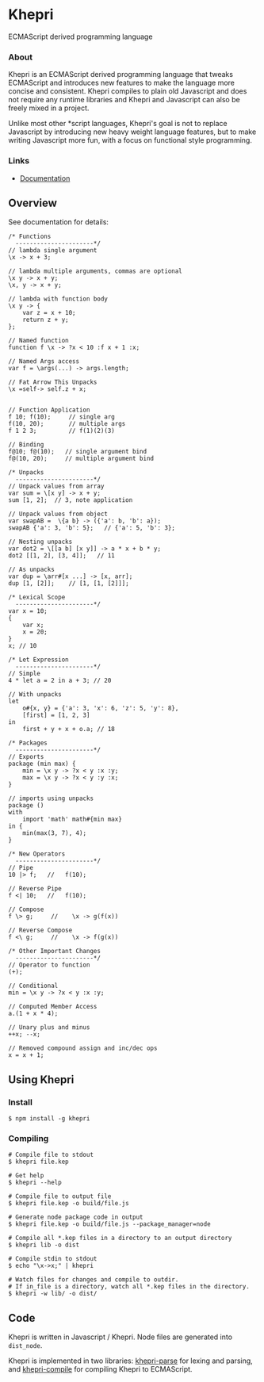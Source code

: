# Khepri
ECMAScript derived programming language

### About
Khepri is an ECMAScript derived programming language that tweaks
ECMAScript and introduces new features to make the language more concise 
and consistent. Khepri compiles to plain old Javascript and does not require
any runtime libraries and Khepri and Javascript can also be freely mixed in a
project.

Unlike most other *script languages, Khepri's goal is not to replace Javascript
by introducing new heavy weight language features, but to make writing Javascript
more fun, with a focus on functional style programming. 

### Links
* [Documentation][documentation]


## Overview
See documentation for details:

```
/* Functions
  ----------------------*/
// lambda single argument
\x -> x + 3;

// lambda multiple arguments, commas are optional
\x y -> x + y;
\x, y -> x + y;

// lambda with function body
\x y -> {
    var z = x + 10;
    return z + y;
};

// Named function
function f \x -> ?x < 10 :f x + 1 :x;

// Named Args access
var f = \args(...) -> args.length;

// Fat Arrow This Unpacks
\x =self-> self.z + x;


// Function Application
f 10; f(10);     // single arg
f(10, 20);       // multiple args
f 1 2 3;         // f(1)(2)(3) 

// Binding
f@10; f@(10);   // single argument bind
f@(10, 20);     // multiple argument bind

/* Unpacks
  ----------------------*/
// Unpack values from array
var sum = \[x y] -> x + y;
sum [1, 2];  // 3, note application

// Unpack values from object
var swapAB =  \{a b} -> ({'a': b, 'b': a});
swapAB {'a': 3, 'b': 5};   // {'a': 5, 'b': 3};

// Nesting unpacks
var dot2 = \[[a b] [x y]] -> a * x + b * y;
dot2 [[1, 2], [3, 4]];   // 11

// As unpacks
var dup = \arr#[x ...] -> [x, arr];
dup [1, [2]];    // [1, [1, [2]]]; 

/* Lexical Scope
  ----------------------*/
var x = 10;
{
    var x;
    x = 20;
}
x; // 10

/* Let Expression
  ----------------------*/
// Simple
4 * let a = 2 in a + 3; // 20
 
// With unpacks
let
    o#{x, y} = {'a': 3, 'x': 6, 'z': 5, 'y': 8},
    [first] = [1, 2, 3]
in
    first + y + x + o.a; // 18
 
/* Packages
  ----------------------*/
// Exports
package (min max) {
    min = \x y -> ?x < y :x :y;
    max = \x y -> ?x < y :y :x;
}

// imports using unpacks
package ()
with
    import 'math' math#{min max}
in {
    min(max(3, 7), 4);
}

/* New Operators
  ----------------------*/
// Pipe
10 |> f;   //   f(10);

// Reverse Pipe
f <| 10;   //   f(10);

// Compose
f \> g;     //    \x -> g(f(x))

// Reverse Compose
f <\ g;     //    \x -> f(g(x))

/* Other Important Changes
  ----------------------*/
// Operator to function
(+);

// Conditional
min = \x y -> ?x < y :x :y;

// Computed Member Access
a.(1 + x * 4);

// Unary plus and minus
++x; --x;

// Removed compound assign and inc/dec ops
x = x + 1;
```

## Using Khepri

### Install

    $ npm install -g khepri

### Compiling

```
# Compile file to stdout
$ khepri file.kep

# Get help
$ khepri --help

# Compile file to output file
$ khepri file.kep -o build/file.js

# Generate node package code in output
$ khepri file.kep -o build/file.js --package_manager=node

# Compile all *.kep files in a directory to an output directory
$ khepri lib -o dist

# Compile stdin to stdout
$ echo "\x->x;" | khepri

# Watch files for changes and compile to outdir.
# If in_file is a directory, watch all *.kep files in the directory.
$ khepri -w lib/ -o dist/
```


## Code
Khepri is written in Javascript / Khepri. Node files are generated into `dist_node`.

Khepri is implemented in two libraries: [khepri-parse][khepri-parse] for lexing and parsing, and 
[khepri-compile][khepri-compile] for compiling Khepri to ECMAScript.


[documentation]: https://github.com/mattbierner/khepri/wiki

[khepri-compile]: https://github.com/mattbierner/khepri-compile
[khepri-parse]: https://github.com/mattbierner/khepri-parse
